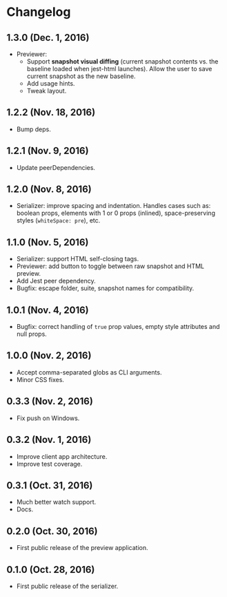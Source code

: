 # Changelog

## 1.3.0 (Dec. 1, 2016)

* Previewer:
    - Support **snapshot visual diffing** (current snapshot contents vs. the baseline loaded when jest-html launches). Allow the user to save current snapshot as the new baseline.
    - Add usage hints.
    - Tweak layout.

## 1.2.2 (Nov. 18, 2016)

- Bump deps.

## 1.2.1 (Nov. 9, 2016)

* Update peerDependencies.

## 1.2.0 (Nov. 8, 2016)

* Serializer: improve spacing and indentation. Handles cases such as: boolean props, elements with 1 or 0 props (inlined), space-preserving styles (`whiteSpace: pre`), etc.

## 1.1.0 (Nov. 5, 2016)

* Serializer: support HTML self-closing tags.
* Previewer: add button to toggle between raw snapshot and HTML preview.
* Add Jest peer dependency.
* Bugfix: escape folder, suite, snapshot names for compatibility.

## 1.0.1 (Nov. 4, 2016)

* Bugfix: correct handling of `true` prop values, empty style attributes and null props.

## 1.0.0 (Nov. 2, 2016)

* Accept comma-separated globs as CLI arguments.
* Minor CSS fixes.

## 0.3.3 (Nov. 2, 2016)

* Fix push on Windows.

## 0.3.2 (Nov. 1, 2016)

* Improve client app architecture.
* Improve test coverage.

## 0.3.1 (Oct. 31, 2016)

* Much better watch support.
* Docs.

## 0.2.0 (Oct. 30, 2016)

* First public release of the preview application.

## 0.1.0 (Oct. 28, 2016)

* First public release of the serializer.
